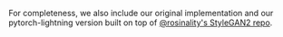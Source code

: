 For completeness, we also include our original implementation and our pytorch-lightning version built on top of [@rosinality's StyleGAN2 repo](https://github.com/rosinality/stylegan2-pytorch).
